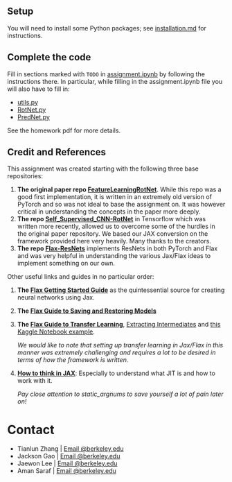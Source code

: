 ## Setup 

  You will need to install some Python packages; see [installation.md](installation.md) for instructions.

## Complete the code

Fill in sections marked with `TODO` in  [assignment.ipynb](assignment.ipynb) by following the instructions there. In particular, while filling in the assignment.ipynb file you will also have to fill in:
 - [utils.py](utils.py)
 - [RotNet.py](RotNet.py)
 - [PredNet.py](PredNet.py)

See the homework pdf for more details.

## Credit and References
This assignment was created starting with the following three base repositories:

1.  **The original paper repo [FeatureLearningRotNet](https://github.com/gidariss/FeatureLearningRotNet)**. While this repo was a good first implementation, it is written in an extremely old version of PyTorch and so was not ideal to base the assignment on. It was however critical in understanding the concepts in the paper more deeply.
2.  **The repo [Self_Supervised_CNN-RotNet](https://github.com/Poulinakis-Konstantinos/Self_Supervised_CNN-RotNet)** in Tensorflow which was written more recently, allowed us to overcome some of the hurdles in the original paper repository. We based our JAX conversion on the framework provided here very heavily. Many thanks to the creators.
3.  **The repo [Flax-ResNets](https://github.com/fattorib/Flax-ResNets)** implements ResNets in both PyTorch and Flax and was very helpful in understanding the various Jax/Flax ideas to implement something on our own.

Other useful links and guides in no particular order:
1. **The [Flax Getting Started Guide](https://flax.readthedocs.io/en/latest/getting_started.html)** as the quintessential source for creating neural networks using Jax.
2. **The [Flax Guide to Saving and Restoring Models](https://flax.readthedocs.io/en/latest/guides/use_checkpointing.html)**
3. **The [Flax Guide to Transfer Learning](https://flax.readthedocs.io/en/latest/guides/transfer_learning.html)**, [Extracting Intermediates](https://flax.readthedocs.io/en/latest/guides/extracting_intermediates.html) and [this Kaggle Notebook example](https://www.kaggle.com/code/yashvi/transfer-learning-using-jax-flax/notebook). 

    *We would like to note that setting up transfer learning in Jax/Flax in this manner was extremely challenging and requires a lot to be desired in terms of how the framework is written.*
4. **[How to think in JAX](https://jax.readthedocs.io/en/latest/notebooks/thinking_in_jax.html)**: Especially to understand what JIT is and how to work with it. 

    *Pay close attention to static_argnums to save yourself a lot of pain later on!*

# Contact
* Tianlun Zhang | [Email @berkeley.edu](mailto:ztl1998@berkeley.edu)
* Jackson Gao | [Email @berkeley.edu](mailto:xgao@berkeley.edu)
* Jaewon Lee | [Email @berkeley.edu](mailto:jwonlee@berkeley.edu)
* Aman Saraf | [Email @berkeley.edu](mailto:aman_saraf@berkeley.edu)